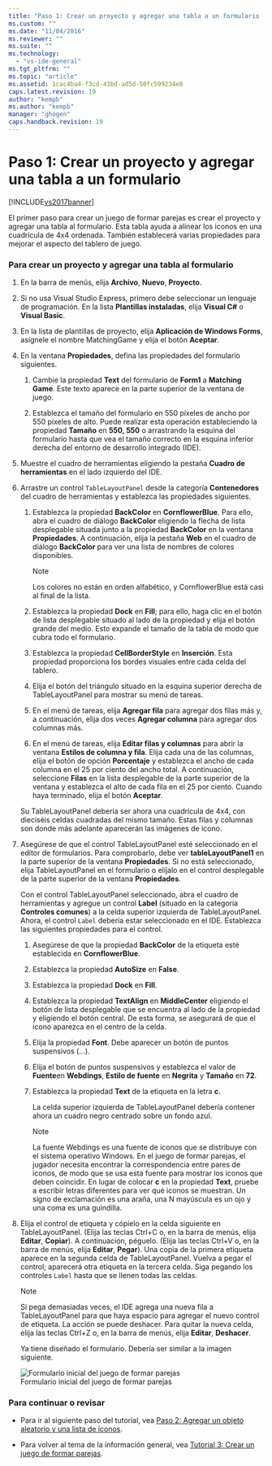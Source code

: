```yaml
---
title: "Paso 1: Crear un proyecto y agregar una tabla a un formulario | Microsoft Docs"
ms.custom: ""
ms.date: "11/04/2016"
ms.reviewer: ""
ms.suite: ""
ms.technology: 
  - "vs-ide-general"
ms.tgt_pltfrm: ""
ms.topic: "article"
ms.assetid: 1cac4ba4-f3cd-43bd-ad5d-50fc599234e8
caps.latest.revision: 19
author: "kempb"
ms.author: "kempb"
manager: "ghogen"
caps.handback.revision: 19
---
```

# Paso 1: Crear un proyecto y agregar una tabla a un formulario
[!INCLUDE[vs2017banner](../code-quality/includes/vs2017banner.md)]

El primer paso para crear un juego de formar parejas es crear el proyecto y agregar una tabla al formulario.  Esta tabla ayuda a alinear los iconos en una cuadrícula de 4x4 ordenada.  También establecerá varias propiedades para mejorar el aspecto del tablero de juego.  
  
### Para crear un proyecto y agregar una tabla al formulario  
  
1.  En la barra de menús, elija **Archivo**, **Nuevo**, **Proyecto**.  
  
2.  Si no usa Visual Studio Express, primero debe seleccionar un lenguaje de programación.  En la lista **Plantillas instaladas**, elija **Visual C\#** o **Visual Basic**.  
  
3.  En la lista de plantillas de proyecto, elija **Aplicación de Windows Forms**, asígnele el nombre MatchingGame y elija el botón **Aceptar**.  
  
4.  En la ventana **Propiedades**, defina las propiedades del formulario siguientes.  
  
    1.  Cambie la propiedad **Text** del formulario de **Form1** a **Matching Game**.  Este texto aparece en la parte superior de la ventana de juego.  
  
    2.  Establezca el tamaño del formulario en 550 píxeles de ancho por 550 píxeles de alto.  Puede realizar esta operación estableciendo la propiedad **Tamaño** en **550, 550** o arrastrando la esquina del formulario hasta que vea el tamaño correcto en la esquina inferior derecha del entorno de desarrollo integrado \(IDE\).  
  
5.  Muestre el cuadro de herramientas eligiendo la pestaña **Cuadro de herramientas** en el lado izquierdo del IDE.  
  
6.  Arrastre un control `TableLayoutPanel` desde la categoría **Contenedores** del cuadro de herramientas y establezca las propiedades siguientes.  
  
    1.  Establezca la propiedad **BackColor** en **CornflowerBlue**.  Para ello, abra el cuadro de diálogo **BackColor** eligiendo la flecha de lista desplegable situada junto a la propiedad **BackColor** en la ventana **Propiedades**.  A continuación, elija la pestaña **Web** en el cuadro de diálogo **BackColor** para ver una lista de nombres de colores disponibles.  
  
        > [!NOTE]
        >  Los colores no están en orden alfabético, y CornflowerBlue está casi al final de la lista.  
  
    2.  Establezca la propiedad **Dock** en **Fill**; para ello, haga clic en el botón de lista desplegable situado al lado de la propiedad y elija el botón grande del medio.  Esto expande el tamaño de la tabla de modo que cubra todo el formulario.  
  
    3.  Establezca la propiedad **CellBorderStyle** en **Inserción**.  Esta propiedad proporciona los bordes visuales entre cada celda del tablero.  
  
    4.  Elija el botón del triángulo situado en la esquina superior derecha de TableLayoutPanel para mostrar su menú de tareas.  
  
    5.  En el menú de tareas, elija **Agregar fila** para agregar dos filas más y, a continuación, elija dos veces **Agregar columna** para agregar dos columnas más.  
  
    6.  En el menú de tareas, elija **Editar filas y columnas** para abrir la ventana **Estilos de columna y fila**.  Elija cada una de las columnas, elija el botón de opción **Porcentaje** y establezca el ancho de cada columna en el 25 por ciento del ancho total.  A continuación, seleccione **Filas** en la lista desplegable de la parte superior de la ventana y establezca el alto de cada fila en el 25 por ciento.  Cuando haya terminado, elija el botón **Aceptar**.  
  
     Su TableLayoutPanel debería ser ahora una cuadrícula de 4x4, con dieciséis celdas cuadradas del mismo tamaño.  Estas filas y columnas son donde más adelante aparecerán las imágenes de icono.  
  
7.  Asegúrese de que el control TableLayoutPanel esté seleccionado en el editor de formularios.  Para comprobarlo, debe ver **tableLayoutPanel1** en la parte superior de la ventana **Propiedades**.  Si no está seleccionado, elija TableLayoutPanel en el formulario o elíjalo en el control desplegable de la parte superior de la ventana **Propiedades**.  
  
     Con el control TableLayoutPanel seleccionado, abra el cuadro de herramientas y agregue un control **Label** \(situado en la categoría **Controles comunes**\) a la celda superior izquierda de TableLayoutPanel.  Ahora, el control `Label` debería estar seleccionado en el IDE.  Establezca las siguientes propiedades para el control.  
  
    1.  Asegúrese de que la propiedad **BackColor** de la etiqueta esté establecida en **CornflowerBlue**.  
  
    2.  Establezca la propiedad **AutoSize** en **False**.  
  
    3.  Establezca la propiedad **Dock** en **Fill**.  
  
    4.  Establezca la propiedad **TextAlign** en **MiddleCenter** eligiendo el botón de lista desplegable que se encuentra al lado de la propiedad y eligiendo el botón central.  De esta forma, se asegurará de que el icono aparezca en el centro de la celda.  
  
    5.  Elija la propiedad **Font**.  Debe aparecer un botón de puntos suspensivos \(…\).  
  
    6.  Elija el botón de puntos suspensivos y establezca el valor de **Fuente**en **Webdings**, **Estilo de fuente** en **Negrita** y **Tamaño** en **72**.  
  
    7.  Establezca la propiedad **Text** de la etiqueta en la letra **c**.  
  
         La celda superior izquierda de TableLayoutPanel debería contener ahora un cuadro negro centrado sobre un fondo azul.  
  
        > [!NOTE]
        >  La fuente Webdings es una fuente de iconos que se distribuye con el sistema operativo Windows.  En el juego de formar parejas, el jugador necesita encontrar la correspondencia entre pares de iconos, de modo que se usa esta fuente para mostrar los iconos que deben coincidir.  En lugar de colocar **c** en la propiedad **Text**, pruebe a escribir letras diferentes para ver qué iconos se muestran.  Un signo de exclamación es una araña, una N mayúscula es un ojo y una coma es una guindilla.  
  
8.  Elija el control de etiqueta y cópielo en la celda siguiente en TableLayoutPanel. \(Elija las teclas Ctrl\+C o, en la barra de menús, elija **Editar**, **Copiar**\). A continuación, péguelo. \(Elija las teclas Ctrl\+V o, en la barra de menús, elija **Editar**, **Pegar**\). Una copia de la primera etiqueta aparece en la segunda celda de TableLayoutPanel.  Vuelva a pegar el control; aparecerá otra etiqueta en la tercera celda.  Siga pegando los controles `Label` hasta que se llenen todas las celdas.  
  
    > [!NOTE]
    >  Si pega demasiadas veces, el IDE agrega una nueva fila a TableLayoutPanel para que haya espacio para agregar el nuevo control de etiqueta.  La acción se puede deshacer.  Para quitar la nueva celda, elija las teclas Ctrl\+Z o, en la barra de menús, elija **Editar**, **Deshacer**.  
  
     Ya tiene diseñado el formulario.  Debería ser similar a la imagen siguiente.  
  
     ![Formulario inicial del juego de formar parejas](../ide/media/express_tut4step1.png "Express\_Tut4Step1")  
Formulario inicial del juego de formar parejas  
  
### Para continuar o revisar  
  
-   Para ir al siguiente paso del tutorial, vea [Paso 2: Agregar un objeto aleatorio y una lista de iconos](../ide/step-2-add-a-random-object-and-a-list-of-icons.md).  
  
-   Para volver al tema de la información general, vea [Tutorial 3: Crear un juego de formar parejas](../ide/tutorial-3-create-a-matching-game.md).